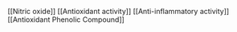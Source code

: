 [[Nitric oxide]]
[[Antioxidant activity]]
[[Anti-inflammatory activity]]
[[Antioxidant Phenolic Compound]]
